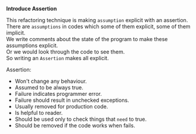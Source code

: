 **Introduce Assertion**

This refactoring technique is making `assumption` explicit with an assertion.  
There are `assumptions` in codes which some of them explicit, some of them implicit.  
We write comments about the state of the program to make these assumptions explicit.  
Or we would look through the code to see them.  
So writing an `Assertion` makes all explicit.  

Assertion:
* Won't change any behaviour.
* Assumed to be always true.
* Failure indicates programmer error.
* Failure should result in unchecked exceptions.
* Usually removed for production code.
* Is helpful to reader.
* Should be used only to check things that `need` to true.
* Should be removed if the code works when fails.
